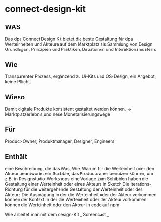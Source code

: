 

# connect-design-kit

## WAS
Das dpa Connect Design Kit bietet die beste Gestaltung für dpa Werteinheiten und Akteure auf dem Marktplatz als Sammlung von Design Grundlagen, Prinzipien und Praktiken, Bausteinen und Interaktionsmustern.

## Wie
Transparenter Prozess, ergänzend zu Ui-Kits und OS-Design, ein Angebot, keine Pflicht.

## Wieso
 Damit digitale Produkte konsistent gestaltet werden können.
 -> Marktplatzerlebnis und neue Monetarisierungswege

## Für
 Product-Owner, Produktmanager, Designer, Engineers

## Enthält

eine Beschreibung, die das Was, Wie, Warum für die Werteinheit oder den Akteur beantwortet
 ein Scribble, das Productowner benutzen können, um z.B. in Designstudio-Workshops eine Vorlage zum Schibblen  haben
 die Gestaltung einer Werteinheit oder eines Akteurs in Sketch
 Die Iterations-Richtung für die weitergehende Gestaltung der Werteinheit oder des Akteurs
 Die Ausprägung in der die Werteinheit oder der Akteur vorkommen können
 der Kontext in der die Werteinheit oder der Akteur vorkommen können die Werteinheit oder den Akteur in code auf npm

Wie arbeitet man mit dem design-Kit
_ Screencast _


